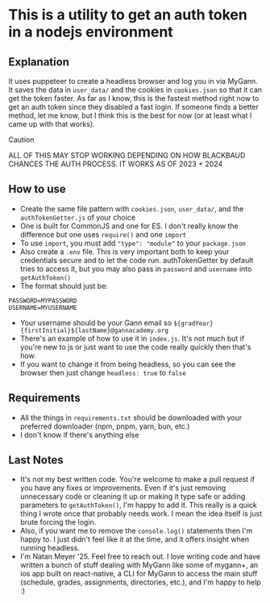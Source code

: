 # This is a utility to get an auth token in a nodejs environment

## Explanation

It uses puppeteer to create a headless browser and log you in via MyGann. It saves the data in `user_data/` and the cookies in `cookies.json` so that it can get the token faster. As far as I know, this is the fastest method right now to get an auth token since they disabled a fast login. If someone finds a better method, let me know, but I think this is the best for now (or at least what I came up with that works).
> [!CAUTION]
> ALL OF THIS MAY STOP WORKING DEPENDING ON HOW BLACKBAUD CHANCES THE AUTH PROCESS. IT WORKS AS OF 2023 + 2024

## How to use

- Create the same file pattern with `cookies.json`, `user_data/`, and the `authTokenGetter.js` of your choice
- One is built for CommonJS and one for ES. I don't really know the difference but one uses `require()` and one `import`
- To use `import`, you must add `"type": "module"` to your `package.json`
- Also create a `.env` file. This is very important both to keep your credentials secure and to let the code run. authTokenGetter by default tries to access it, but you may also pass in `password` and `username` into `getAuthToken()`
- The format should just be:

```dotenv
PASSWORD=MYPASSWORD
USERNAME=MYUSERNAME
```

- Your username should be your Gann email so `${gradYear}{firstInitial}${lastName}@gannacademy.org`
- There's an example of how to use it in `index.js`. It's not much but if you're new to js or just want to use the code really quickly then that's how.
- If you want to change it from being headless, so you can see the browser then just change `headless: true` to `false`

## Requirements

- All the things in `requirements.txt` should be downloaded with your preferred downloader (npm, pnpm, yarn, bun, etc.)
- I don't know if there's anything else

## Last Notes

- It's not my best written code. You're welcome to make a pull request if you have any fixes or improvements. Even if it's just removing unnecessary code or cleaning it up or making it type safe or adding parameters to `getAuthToken()`, I'm happy to add it. This really is a quick thing I wrote once that probably needs work. I mean the idea itself is just brute forcing the login.
- Also, if you want me to remove the `console.log()` statements then I'm happy to. I just didn't feel like it at the time, and it offers insight when running headless.
- I'm Natan Meyer '25. Feel free to reach out. I love writing code and have written a bunch of stuff dealing with MyGann like some of mygann+, an ios app built on react-native, a CLI for MyGann to access the main stuff (schedule, grades, assignments, directories, etc.), and I'm happy to help :)
